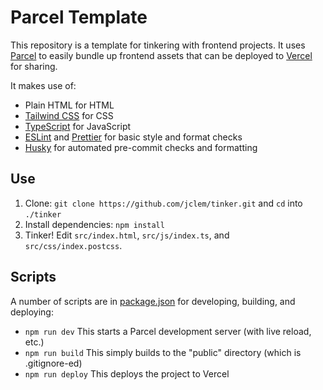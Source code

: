 # Parcel Template

This repository is a template for tinkering with frontend projects. It uses
[Parcel](https://parceljs.org) to easily bundle up frontend assets that can
be deployed to [Vercel](https://vercel.com/) for sharing.

It makes use of:

- Plain HTML for HTML
- [Tailwind CSS](https://tailwindcss.com) for CSS
- [TypeScript](https://www.typescriptlang.org) for JavaScript
- [ESLint](https://eslint.org/) and [Prettier](https://prettier.io/) for basic style and format checks
- [Husky](https://github.com/typicode/husky) for automated pre-commit checks and formatting

## Use

1. Clone: `git clone https://github.com/jclem/tinker.git` and `cd` into `./tinker`
1. Install dependencies: `npm install`
1. Tinker! Edit `src/index.html`, `src/js/index.ts`, and `src/css/index.postcss`.

## Scripts

A number of scripts are in [package.json](package.json) for developing,
building, and deploying:

- `npm run dev` This starts a Parcel development server (with live reload, etc.)
- `npm run build` This simply builds to the "public" directory (which is .gitignore-ed)
- `npm run deploy` This deploys the project to Vercel
